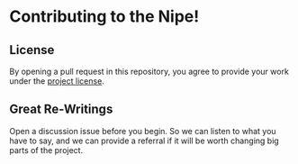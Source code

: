 # Contributing to the Nipe!

## License

By opening a pull request in this repository, you agree to provide your work under the [project license](../LICENSE.md).

## Great Re-Writings

Open a discussion issue before you begin. So we can listen to what you have to say, and we can provide a referral if it will be worth changing big parts of the project.